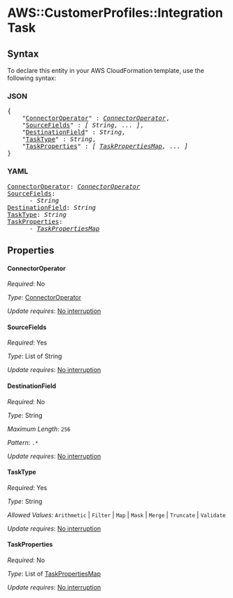 # AWS::CustomerProfiles::Integration Task

## Syntax

To declare this entity in your AWS CloudFormation template, use the following syntax:

### JSON

<pre>
{
    "<a href="#connectoroperator" title="ConnectorOperator">ConnectorOperator</a>" : <i><a href="connectoroperator.md">ConnectorOperator</a></i>,
    "<a href="#sourcefields" title="SourceFields">SourceFields</a>" : <i>[ String, ... ]</i>,
    "<a href="#destinationfield" title="DestinationField">DestinationField</a>" : <i>String</i>,
    "<a href="#tasktype" title="TaskType">TaskType</a>" : <i>String</i>,
    "<a href="#taskproperties" title="TaskProperties">TaskProperties</a>" : <i>[ <a href="taskpropertiesmap.md">TaskPropertiesMap</a>, ... ]</i>
}
</pre>

### YAML

<pre>
<a href="#connectoroperator" title="ConnectorOperator">ConnectorOperator</a>: <i><a href="connectoroperator.md">ConnectorOperator</a></i>
<a href="#sourcefields" title="SourceFields">SourceFields</a>: <i>
      - String</i>
<a href="#destinationfield" title="DestinationField">DestinationField</a>: <i>String</i>
<a href="#tasktype" title="TaskType">TaskType</a>: <i>String</i>
<a href="#taskproperties" title="TaskProperties">TaskProperties</a>: <i>
      - <a href="taskpropertiesmap.md">TaskPropertiesMap</a></i>
</pre>

## Properties

#### ConnectorOperator

_Required_: No

_Type_: <a href="connectoroperator.md">ConnectorOperator</a>

_Update requires_: [No interruption](https://docs.aws.amazon.com/AWSCloudFormation/latest/UserGuide/using-cfn-updating-stacks-update-behaviors.html#update-no-interrupt)

#### SourceFields

_Required_: Yes

_Type_: List of String

_Update requires_: [No interruption](https://docs.aws.amazon.com/AWSCloudFormation/latest/UserGuide/using-cfn-updating-stacks-update-behaviors.html#update-no-interrupt)

#### DestinationField

_Required_: No

_Type_: String

_Maximum Length_: <code>256</code>

_Pattern_: <code>.*</code>

_Update requires_: [No interruption](https://docs.aws.amazon.com/AWSCloudFormation/latest/UserGuide/using-cfn-updating-stacks-update-behaviors.html#update-no-interrupt)

#### TaskType

_Required_: Yes

_Type_: String

_Allowed Values_: <code>Arithmetic</code> | <code>Filter</code> | <code>Map</code> | <code>Mask</code> | <code>Merge</code> | <code>Truncate</code> | <code>Validate</code>

_Update requires_: [No interruption](https://docs.aws.amazon.com/AWSCloudFormation/latest/UserGuide/using-cfn-updating-stacks-update-behaviors.html#update-no-interrupt)

#### TaskProperties

_Required_: No

_Type_: List of <a href="taskpropertiesmap.md">TaskPropertiesMap</a>

_Update requires_: [No interruption](https://docs.aws.amazon.com/AWSCloudFormation/latest/UserGuide/using-cfn-updating-stacks-update-behaviors.html#update-no-interrupt)
